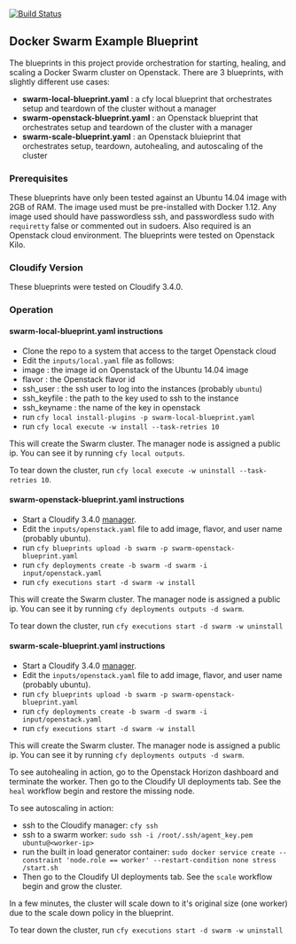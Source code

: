 [![Build Status](https://circleci.com/gh/cloudify-examples/docker-swarm-blueprint.svg?style=shield&circle-token=:circle-token)](https://circleci.com/gh/cloudify-examples/docker-swarm-blueprint)

## Docker Swarm Example Blueprint

The blueprints in this project provide orchestration for starting, healing, and scaling a Docker Swarm cluster on Openstack.  There are 3 blueprints, with slightly different use cases:
* **swarm-local-blueprint.yaml** : a cfy local blueprint that orchestrates setup and teardown of the cluster without a manager
* **swarm-openstack-blueprint.yaml** : an Openstack blueprint that orchestrates setup and teardown of the cluster with a manager
* **swarm-scale-blueprint.yaml** : an Openstack bluieprint that orchestrates setup, teardown, autohealing, and autoscaling of the cluster

### Prerequisites

These blueprints have only been tested against an Ubuntu 14.04 image with 2GB of RAM.  The image used must be pre-installed with Docker 1.12.  Any image used should have passwordless ssh, and passwordless sudo with `requiretty` false or commented out in sudoers.  Also required is an Openstack cloud environment.  The blueprints were tested on Openstack Kilo.

### Cloudify Version

These blueprints were tested on Cloudify 3.4.0.

### Operation

#### swarm-local-blueprint.yaml instructions

* Clone the repo to a system that access to the target Openstack cloud
* Edit the `inputs/local.yaml` file as follows:
 * image : the image id on Openstack of the Ubuntu 14.04 image
 * flavor : the Openstack flavor id
 * ssh_user : the ssh user to log into the instances (probably `ubuntu`)
 * ssh_keyfile : the path to the key used to ssh to the instance
 * ssh_keyname : the name of the key in openstack
* run `cfy local install-plugins -p swarm-local-blueprint.yaml`
* run `cfy local execute -w install --task-retries 10`

This will create the Swarm cluster.  The manager node is assigned a public ip.  You can see it by running `cfy local outputs`.

To tear down the cluster, run `cfy local execute -w uninstall --task-retries 10`.

#### swarm-openstack-blueprint.yaml instructions

* Start a Cloudify 3.4.0 [manager](http://docs.getcloudify.org/3.4.0/manager/bootstrapping/).
* Edit the `inputs/openstack.yaml` file to add image, flavor, and user name (probably ubuntu).
* run `cfy blueprints upload -b swarm -p swarm-openstack-blueprint.yaml`
* run `cfy deployments create -b swarm -d swarm -i input/openstack.yaml`
* run `cfy executions start -d swarm -w install`

This will create the Swarm cluster.  The manager node is assigned a public ip.  You can see it by running `cfy deployments outputs -d swarm`.

To tear down the cluster, run `cfy executions start -d swarm -w uninstall`

#### swarm-scale-blueprint.yaml instructions

* Start a Cloudify 3.4.0 [manager](http://docs.getcloudify.org/3.4.0/manager/bootstrapping/).
* Edit the `inputs/openstack.yaml` file to add image, flavor, and user name (probably ubuntu).
* run `cfy blueprints upload -b swarm -p swarm-openstack-blueprint.yaml`
* run `cfy deployments create -b swarm -d swarm -i input/openstack.yaml`
* run `cfy executions start -d swarm -w install`

This will create the Swarm cluster.  The manager node is assigned a public ip.  You can see it by running `cfy deployments outputs -d swarm`.

To see autohealing in action, go to the Openstack Horizon dashboard and terminate the worker.  Then go to the Cloudify UI deployments tab.  See the `heal` workflow begin and restore the missing node.

To see autoscaling in action:
* ssh to the Cloudify manager: `cfy ssh`
* ssh to a swarm worker: `sudo ssh -i /root/.ssh/agent_key.pem ubuntu@<worker-ip>`
* run the built in load generator container: `sudo docker service create --constraint 'node.role == worker' --restart-condition none stress /start.sh`
* Then go to the Cloudify UI deployments tab.  See the `scale` workflow begin and grow the cluster.

In a few minutes, the cluster will scale down to it's original size (one worker) due to the scale down policy in the blueprint.

To tear down the cluster, run `cfy executions start -d swarm -w uninstall`
